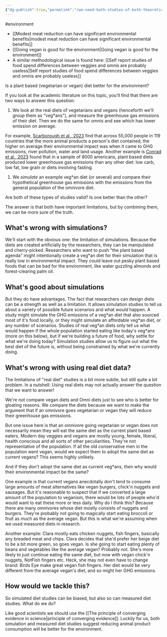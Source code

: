 ```yaml
---
{"dg-publish":true,"permalink":"/we-need-both-studies-of-both-theoretical-and-applied-ghg-emissions-from-pb-and-omnivores/","created":"2023-11-05T15:04:26.567+00:00","updated":"2025-10-23T10:37:00.473+01:00"}
---
```


#environment 

- [[Modest meat reduction can have significant environmental benefits\|modest meat reduction can have significant environmental benefits]]
- [[Going vegan is good for the environment\|Going vegan is good for the environment]]
- A similar methodological issue is found here: [[Self report studies of food spend differences between veggies and omnis are probably useless\|Self report studies of food spend differences between veggies and omnis are probably useless]]

Is a plant based (vegetarian or vegan) diet better for the environment? 

If you look at the academic literature on this topic, you'll find that there are two ways to answer this question:

1. We look at the real diets of vegetarians and vegans (henceforth we'll group them as "veg\*ans"), and measure the greenhouse gas emissions of their diet. Then we do the same for omnis and see which has lower emission on average.

For example, [Scarborough et al., 2023](https://www.nature.com/articles/s43016-023-00795-w) find that across 55,000 people in 119 countries that the more animal products a person's diet contained, the higher on average their environmental impact was when it came to GHG emissions, river pollution, water and land usage. Another example is [Conrad et al., 2023](https://pubmed.ncbi.nlm.nih.gov/37599695/) found that in a sample of 8000 americans, plant based diets produced lower greenhouse gas emissions than any other diet: low carb, low fat, low grain or diets involving fasting.

1. We *simulate* an example veg\*an diet (or several) and compare their hypothetical greenhouse gas emissions with the emissions from the general population of the omnivore diet.

Are both of these types of studies valid? Is one better than the other? 

The answer is that both have important limitations, but by combining them, we can be more sure of the truth.

## What's wrong with simulations?
We'll start with the obvious one: the limitation of simulations. Because the diets are created artificially by the researchers, they can be manipulated and cherry-picked. Researchers who want to push "the plant based agenda" might intentionally create a veg\*an diet for their simulation that is really low in environmental impact. They could leave out pesky plant based foods that can be bad for the environment, like water guzzling almonds and forest-clearing palm oil. 

## What's good about simulations
But they do have advantages. The fact that researchers can design diets can be a strength as well as a limitation. It allows simulation studies to tell us about a variety of possible future scenarios and what *would* happen. A study might simulate the GHG emissions of a veg\*an diet that also sourced most of it's food locally, or they might simulate an affordable veg\*an diet, or any number of scenarios. Studies of real veg\*an diets only tell us what would happen if the whole population started eating like today's veg\*ans (more on this below), but if we're building a future of food, why settle for what we're doing today? Simulation studies allow us to figure out what the best diet of the future is, without being constrained by what we're currently doing.

## What's wrong with using real diet data?
The limitations of "real diet" studies is a bit more subtle, but still quite a bit problem. In a nutshell: Using real diets may not actually answer the question that we want to answer! 

We're not compare vegan diets and Omni diets just to see who is better for gloating reasons. We compare the diets because we want to make the argument that if an omnivore goes vegetarian or vegan they will reduce their greenhouse gas emissions. 

But one issue here is that an omnivore going vegetarian or vegan does not necessarily mean they will eat the same diet as the current plant based eaters. Modern day veggies and vegans are mostly young, female, liberal, health conscious and all sorts of other peculiarities. They're not representative of the population. If all the old conservative men in the population went vegan, would we expect them to adopt the same diet as current vegans? This seems highly unlikely.

And if they don't adopt the same diet as current veg\*ans, then why would their environmental impact be the same? 

One example is that current vegans anecdotally don't tend to consume large amounts of meat alternatives like vegan burgers, chick'n nuggets and sausages. But it's reasonable to suspect that if we converted a large amount of the population to veganism, there would be lots of people who'd would want to eat these more or less daily. Why do I think this? Because there are many omnivores whose diet mostly consists of nuggets and burgers. They're probably not going to magically start eating broccoli or fruit as much as the average vegan. But this is what we're assuming when we used measured diets in research.

Another example: Clara mostly eats chicken nuggets, fish fingers, basically any breaded meat and chips. Clara decides that she'd prefer her beige diet to be a bit more green, so goes vegan. Is she going to start eating plenty of beans and vegetables like the average vegan? Probably not. She's more likely to just continue eating the same diet, but now with vegan chick'n nuggets, NotFish fingers etc. Heck, she may not even have to change brand: Birds Eye make great vegan fish fingers. Her diet would be very different from the average vegan's diet, and so might her GHG emissions. 

## How would we tackle this?

So simulated diet studies can be biased, but also so can measured diet studies. What do we do? 

Like good scientists we should use the [[The principle of converging evidence in science\|principle of converging evidence]]. Luckily for us, both simulation and measured diet studies suggest reducing animal product consumption will be better for the environment.